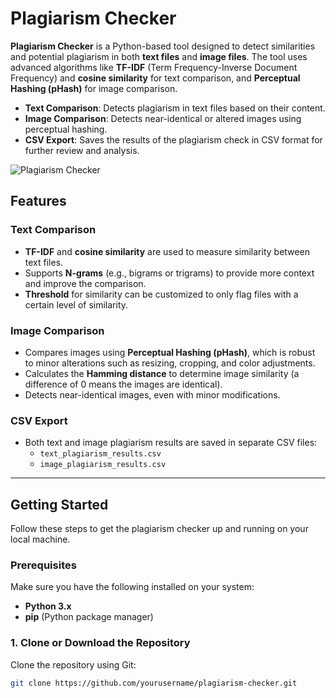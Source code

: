 # Plagiarism Checker

**Plagiarism Checker** is a Python-based tool designed to detect similarities and potential plagiarism in both **text files** and **image files**. The tool uses advanced algorithms like **TF-IDF** (Term Frequency-Inverse Document Frequency) and **cosine similarity** for text comparison, and **Perceptual Hashing (pHash)** for image comparison.

- **Text Comparison**: Detects plagiarism in text files based on their content.
- **Image Comparison**: Detects near-identical or altered images using perceptual hashing.
- **CSV Export**: Saves the results of the plagiarism check in CSV format for further review and analysis.

![Plagiarism Checker](https://via.placeholder.com/1200x400.png?text=Plagiarism+Checker+Tool)

## Features

### **Text Comparison**
- **TF-IDF** and **cosine similarity** are used to measure similarity between text files.
- Supports **N-grams** (e.g., bigrams or trigrams) to provide more context and improve the comparison.
- **Threshold** for similarity can be customized to only flag files with a certain level of similarity.

### **Image Comparison**
- Compares images using **Perceptual Hashing (pHash)**, which is robust to minor alterations such as resizing, cropping, and color adjustments.
- Calculates the **Hamming distance** to determine image similarity (a difference of 0 means the images are identical).
- Detects near-identical images, even with minor modifications.

### **CSV Export**
- Both text and image plagiarism results are saved in separate CSV files:
  - `text_plagiarism_results.csv`
  - `image_plagiarism_results.csv`

---

## Getting Started

Follow these steps to get the plagiarism checker up and running on your local machine.

### Prerequisites

Make sure you have the following installed on your system:
- **Python 3.x**
- **pip** (Python package manager)

### 1. Clone or Download the Repository

Clone the repository using Git:

```bash
git clone https://github.com/yourusername/plagiarism-checker.git
